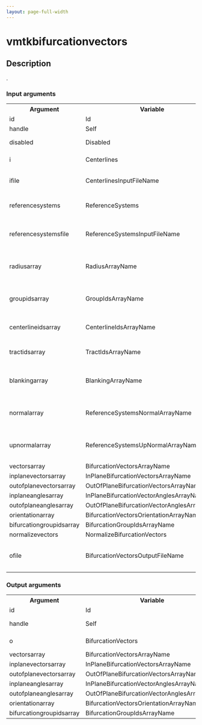 ```yaml
---
layout: page-full-width
---
```

<h1>vmtkbifurcationvectors</h1>
<h2>Description</h2>
.
<h3>Input arguments</h3>
<table class="vmtkscripts">
<tr>
<th>Argument</th><th>Variable</th><th>Type</th><th>Length</th><th>Range</th><th>Default</th><th>Description</th>
</tr>
<tr><td>id</td><td>Id</td><td>str</td><td>1</td><td></td><td>0</td><td>script id</td>
</tr>
<tr><td>handle</td><td>Self</td><td>self</td><td>1</td><td></td><td></td><td>handle to self</td>
</tr>
<tr><td>disabled</td><td>Disabled</td><td>bool</td><td>1</td><td></td><td>0</td><td>disable execution and piping</td>
</tr>
<tr><td>i</td><td>Centerlines</td><td>vtkPolyData</td><td>1</td><td></td><td></td><td>the input split centerlines</td>
</tr>
<tr><td>ifile</td><td>CenterlinesInputFileName</td><td>str</td><td>1</td><td></td><td></td><td>filename for the default Centerlines reader</td>
</tr>
<tr><td>referencesystems</td><td>ReferenceSystems</td><td>vtkPolyData</td><td>1</td><td></td><td></td><td>reference systems relative to the split centerlines</td>
</tr>
<tr><td>referencesystemsfile</td><td>ReferenceSystemsInputFileName</td><td>str</td><td>1</td><td></td><td></td><td>filename for the default ReferenceSystems reader</td>
</tr>
<tr><td>radiusarray</td><td>RadiusArrayName</td><td>str</td><td>1</td><td></td><td></td><td>name of the array where centerline radius values are stored</td>
</tr>
<tr><td>groupidsarray</td><td>GroupIdsArrayName</td><td>str</td><td>1</td><td></td><td></td><td>name of the array where centerline group ids are stored</td>
</tr>
<tr><td>centerlineidsarray</td><td>CenterlineIdsArrayName</td><td>str</td><td>1</td><td></td><td></td><td>name of the array where centerline ids are stored</td>
</tr>
<tr><td>tractidsarray</td><td>TractIdsArrayName</td><td>str</td><td>1</td><td></td><td></td><td>name of the array where centerline tract ids are stored</td>
</tr>
<tr><td>blankingarray</td><td>BlankingArrayName</td><td>str</td><td>1</td><td></td><td></td><td>name of the array where blanking information about branches is stored</td>
</tr>
<tr><td>normalarray</td><td>ReferenceSystemsNormalArrayName</td><td>str</td><td>1</td><td></td><td></td><td>name of the array where reference system normal vectors are stored</td>
</tr>
<tr><td>upnormalarray</td><td>ReferenceSystemsUpNormalArrayName</td><td>str</td><td>1</td><td></td><td></td><td>name of the array where reference system upnormal vectors are stored</td>
</tr>
<tr><td>vectorsarray</td><td>BifurcationVectorsArrayName</td><td>str</td><td>1</td><td></td><td>BifurcationVectors</td><td></td>
</tr>
<tr><td>inplanevectorsarray</td><td>InPlaneBifurcationVectorsArrayName</td><td>str</td><td>1</td><td></td><td>InPlaneBifurcationVectors</td><td></td>
</tr>
<tr><td>outofplanevectorsarray</td><td>OutOfPlaneBifurcationVectorsArrayName</td><td>str</td><td>1</td><td></td><td>OutOfPlaneBifurcationVectors</td><td></td>
</tr>
<tr><td>inplaneanglesarray</td><td>InPlaneBifurcationVectorAnglesArrayName</td><td>str</td><td>1</td><td></td><td>InPlaneBifurcationVectorAngles</td><td></td>
</tr>
<tr><td>outofplaneanglesarray</td><td>OutOfPlaneBifurcationVectorAnglesArrayName</td><td>str</td><td>1</td><td></td><td>OutOfPlaneBifurcationVectorAngles</td><td></td>
</tr>
<tr><td>orientationarray</td><td>BifurcationVectorsOrientationArrayName</td><td>str</td><td>1</td><td></td><td>BifurcationVectorsOrientation</td><td></td>
</tr>
<tr><td>bifurcationgroupidsarray</td><td>BifurcationGroupIdsArrayName</td><td>str</td><td>1</td><td></td><td>BifurcationGroupIds</td><td></td>
</tr>
<tr><td>normalizevectors</td><td>NormalizeBifurcationVectors</td><td>bool</td><td>1</td><td></td><td>0</td><td></td>
</tr>
<tr><td>ofile</td><td>BifurcationVectorsOutputFileName</td><td>str</td><td>1</td><td></td><td></td><td>filename for the default BifurcationVectors writer</td>
</tr>
</table>
<h3>Output arguments</h3>
<table class="vmtkscripts">
<tr>
<th>Argument</th><th>Variable</th><th>Type</th><th>Length</th><th>Range</th><th>Default</th><th>Description</th>
</tr>
<tr><td>id</td><td>Id</td><td>str</td><td>1</td><td></td><td>0</td><td>script id</td>
</tr>
<tr><td>handle</td><td>Self</td><td>self</td><td>1</td><td></td><td></td><td>handle to self</td>
</tr>
<tr><td>o</td><td>BifurcationVectors</td><td>vtkPolyData</td><td>1</td><td></td><td></td><td>the output data</td>
</tr>
<tr><td>vectorsarray</td><td>BifurcationVectorsArrayName</td><td>str</td><td>1</td><td></td><td>BifurcationVectors</td><td></td>
</tr>
<tr><td>inplanevectorsarray</td><td>InPlaneBifurcationVectorsArrayName</td><td>str</td><td>1</td><td></td><td>InPlaneBifurcationVectors</td><td></td>
</tr>
<tr><td>outofplanevectorsarray</td><td>OutOfPlaneBifurcationVectorsArrayName</td><td>str</td><td>1</td><td></td><td>OutOfPlaneBifurcationVectors</td><td></td>
</tr>
<tr><td>inplaneanglesarray</td><td>InPlaneBifurcationVectorAnglesArrayName</td><td>str</td><td>1</td><td></td><td>InPlaneBifurcationVectorAngles</td><td></td>
</tr>
<tr><td>outofplaneanglesarray</td><td>OutOfPlaneBifurcationVectorAnglesArrayName</td><td>str</td><td>1</td><td></td><td>OutOfPlaneBifurcationVectorAngles</td><td></td>
</tr>
<tr><td>orientationarray</td><td>BifurcationVectorsOrientationArrayName</td><td>str</td><td>1</td><td></td><td>BifurcationVectorsOrientation</td><td></td>
</tr>
<tr><td>bifurcationgroupidsarray</td><td>BifurcationGroupIdsArrayName</td><td>str</td><td>1</td><td></td><td>BifurcationGroupIds</td><td></td>
</tr>
</table>

